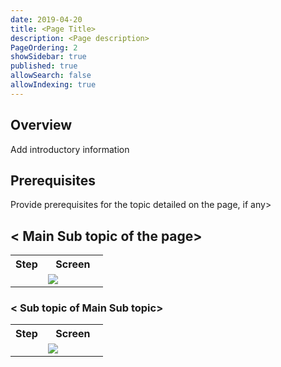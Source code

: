 ```yaml
---
date: 2019-04-20
title: <Page Title>
description: <Page description> 
PageOrdering: 2
showSidebar: true
published: true
allowSearch: false
allowIndexing: true
---
```


## Overview
Add introductory information

## Prerequisites
Provide prerequisites for the topic detailed on the page, if any>

## < Main Sub topic of the page> 
 <table>
  <tr>
    <th style="width:35%;">Step</th>
    <th style="width:65%;">Screen</th>
  </tr>
   <tr>
     <td> <text for the step explained in the associated screen. Add as may rows in the table as required.> 
       </td>
      <td><img src="<path>/name of screen.png"></td>
  </tr>
  </table>
  
### < Sub topic of Main Sub topic> 
<table>
  <tr>
    <th style="width:35%;">Step</th>
    <th style="width:65%;">Screen</th>
  </tr>
  <tr>
    <td> <text for associated screen. Add as many rows as required> 
    </td>
      <td><img src="<path>/name of screen.png"></td>
  </tr>
  </table>
